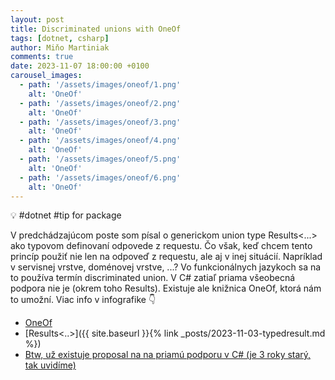 ```yaml
---
layout: post
title: Discriminated unions with OneOf
tags: [dotnet, csharp]
author: Miňo Martiniak
comments: true
date: 2023-11-07 18:00:00 +0100
carousel_images:
  - path: '/assets/images/oneof/1.png'
    alt: 'OneOf'
  - path: '/assets/images/oneof/2.png'
    alt: 'OneOf'
  - path: '/assets/images/oneof/3.png'
    alt: 'OneOf'
  - path: '/assets/images/oneof/4.png'
    alt: 'OneOf'
  - path: '/assets/images/oneof/5.png'
    alt: 'OneOf'
  - path: '/assets/images/oneof/6.png'
    alt: 'OneOf'                    
---
```


💡 #dotnet #tip for package

V predchádzajúcom poste som písal o generickom union type Results<...> ako typovom definovaní odpovede z requestu. Čo však, keď chcem tento princíp použiť nie len na odpoveď z requestu, ale aj v inej situácií. Napríklad v servisnej vrstve, doménovej vrstve, ...? Vo funkcionálnych jazykoch sa na to používa termín discriminated union. V C# zatiaľ priama všeobecná podpora nie je (okrem toho Results). Existuje ale knižnica OneOf, ktorá nám to umožní. Viac info v infografike 👇

- [OneOf](https://github.com/mcintyre321/OneOf)
- [Results<..>]({{ site.baseurl }}{% link _posts/2023-11-03-typedresult.md %})
- [Btw, už existuje proposal na na priamú podporu v C# (je 3 roky starý, tak uvidíme)](https://github.com/dotnet/csharplang/blob/main/proposals/discriminated-unions.md)